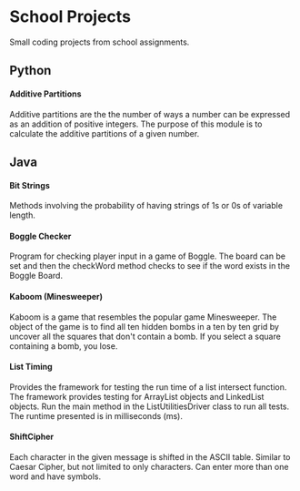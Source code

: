 # School Projects
Small coding projects from school assignments.

## Python
#### Additive Partitions
Additive partitions are the the number of ways a number can be expressed as an addition of positive integers. The purpose of this module is to calculate the additive partitions of a given number.

## Java
#### Bit Strings
Methods involving the probability of having strings of 1s or 0s of variable length.

#### Boggle Checker
Program for checking player input in a game of Boggle. The board can be set and then the checkWord method checks to see if the word exists in the Boggle Board.

#### Kaboom (Minesweeper)
Kaboom is a game that resembles the popular game Minesweeper. The object of the game is to find all ten hidden bombs in a ten by ten grid by uncover all the squares that don't contain a bomb. If you select a square containing a bomb, you lose.

#### List Timing
Provides the framework for testing the run time of a list intersect function. The framework provides testing for ArrayList objects and LinkedList objects. Run the main method in the ListUtilitiesDriver class to run all tests. The runtime presented is in milliseconds (ms).

#### ShiftCipher
Each character in the given message is shifted in the ASCII table.
Similar to Caesar Cipher, but not limited to only characters.
Can enter more than one word and have symbols.

